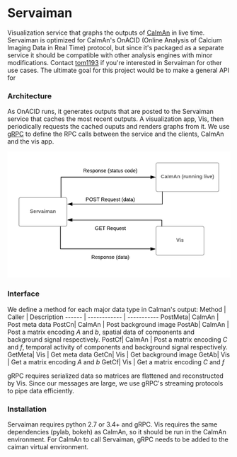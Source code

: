 # Servaiman 

Visualization service that graphs the outputs of [CaImAn](https://github.com/flatironinstitute/CaImAn) in live time. Servaiman is optimized for CaImAn's OnACID (Online Analysis of Calcium Imaging Data in Real Time) protocol, but since it's packaged as a separate service it should be compatible with other analysis engines with minor modifications. Contact [tom1193](https://github.com/tom1193) if you're interested in Servaiman for other use cases. The ultimate goal for this project would be to make a general API for 

### Architecture

As OnACID runs, it generates outputs that are posted to the Servaiman service that caches the most recent outputs. A visualization app, Vis, then periodically requests the cached ouputs and renders graphs from it. We use [gRPC](https://grpc.io/) to define the RPC calls between the service and the clients, CaImAn and the vis app.

![architecture](architecture.png)

### Interface

We define a method for each major data type in CaIman's output:
Method | Caller | Description
------ | ------------ | -----------
PostMeta| CaImAn | Post meta data
PostCn| CaImAn | Post background image
PostAb| CaImAn | Post a matrix encoding *A* and *b*, spatial data of components and background signal respectively.
PostCf| CaImAn | Post a matrix encoding *C* and *f*, temporal activity of components and background signal respectively.
GetMeta| Vis | Get meta data
GetCn| Vis | Get background image
GetAb| Vis | Get a matrix encoding *A* and *b*
GetCf| Vis | Get a matrix encoding *C* and *f*

gRPC requires serialized data so matrices are flattened and reconstructed by Vis. Since our messages are large, we use gRPC's streaming protocols to pipe data efficiently. 

### Installation 
Servaiman requires python 2.7 or 3.4+ and gRPC. Vis requires the same dependencies (pylab, bokeh) as CaImAn, so it should be run in the CaImAn environment. For CaImAn to call Servaiman, gRPC needs to be added to the caiman virtual environment.

